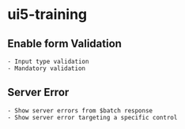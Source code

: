 # ui5-training

## Enable form Validation
    - Input type validation
    - Mandatory validation
## Server Error
    - Show server errors from $batch response
    - Show server error targeting a specific control
  
